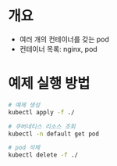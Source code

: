 # 개요
* 여러 개의 컨테이너를 갖는 pod
* 컨테이너 목록: nginx, pod

# 예제 실행 방법
```bash
# 예제 생성
kubectl apply -f ./

# 쿠버네티스 리소스 조회
kubectl -n default get pod

# pod 삭제
kubectl delete -f ./
```